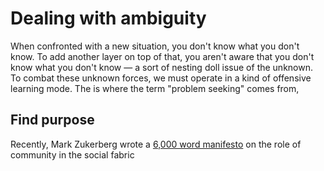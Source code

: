 # Dealing with ambiguity

When confronted with a new situation, you don't know what you don't know. To add another layer on top of that, you aren't aware that you don't know what you don't know — a sort of nesting doll issue of the unknown. To combat these unknown forces, we must operate in a kind of offensive learning mode. The is where the term "problem seeking" comes from, 



## Find purpose

Recently, Mark Zukerberg wrote a [6,000 word manifesto](https://www.facebook.com/notes/mark-zuckerberg/building-global-community/10154544292806634/) on the role of community in the social fabric 

